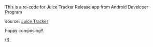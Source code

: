 This is a re-code for Juice Tracker Release app from Android Developer Program

source: 
[Juice Tracker](https://github.com/google-developer-training/basic-android-kotlin-compose-training-juice-tracker.git)


happy composing!!.

(!).
